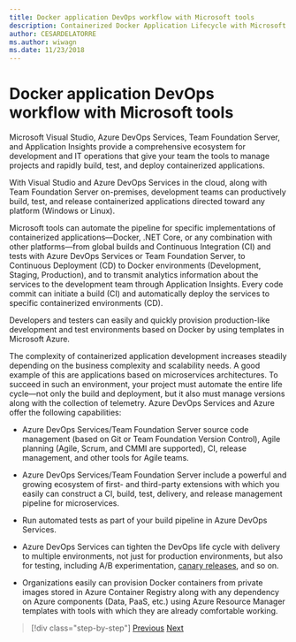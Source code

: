 ```yaml
---
title: Docker application DevOps workflow with Microsoft tools
description: Containerized Docker Application Lifecycle with Microsoft Platform and Tools DevOps workflow with Microsoft tools
author: CESARDELATORRE
ms.author: wiwagn
ms.date: 11/23/2018
---
```


# Docker application DevOps workflow with Microsoft tools

Microsoft Visual Studio, Azure DevOps Services, Team Foundation Server, and Application Insights provide a comprehensive ecosystem for development and IT operations that give your team the tools to manage projects and rapidly build, test, and deploy containerized applications.

With Visual Studio and Azure DevOps Services in the cloud, along with Team Foundation Server on-premises, development teams can productively build, test, and release containerized applications directed toward any platform (Windows or Linux).

Microsoft tools can automate the pipeline for specific implementations of containerized applications—Docker, .NET Core, or any combination with other platforms—from global builds and Continuous Integration (CI) and tests with Azure DevOps Services or Team Foundation Server, to Continuous Deployment (CD) to Docker environments (Development, Staging, Production), and to transmit analytics information about the services to the development team through Application Insights. Every code commit can initiate a build (CI) and automatically deploy the services to specific containerized environments (CD).

Developers and testers can easily and quickly provision production-like development and test environments based on Docker by using templates in Microsoft Azure.

The complexity of containerized application development increases steadily depending on the business complexity and scalability needs. A good example of this are applications based on microservices architectures. To succeed in such an environment, your project must automate the entire life cycle—not only the build and deployment, but it also must manage versions along with the collection of telemetry. Azure DevOps Services and Azure offer the following capabilities:

-   Azure DevOps Services/Team Foundation Server source code management (based on Git or Team Foundation Version Control), Agile planning (Agile, Scrum, and CMMI are supported), CI, release management, and other tools for Agile teams.

-   Azure DevOps Services/Team Foundation Server include a powerful and growing ecosystem of first- and third-party extensions with which you easily can construct a CI, build, test, delivery, and release management pipeline for microservices.

-   Run automated tests as part of your build pipeline in Azure DevOps Services.

-   Azure DevOps Services can tighten the DevOps life cycle with delivery to multiple environments, not just for production environments, but also for testing, including A/B experimentation, [canary releases](https://martinfowler.com/bliki/CanaryRelease.html), and so on.

-   Organizations easily can provision Docker containers from private images stored in Azure Container Registry along with any dependency on Azure components (Data, PaaS, etc.) using Azure Resource Manager templates with tools with which they are already comfortable working.

>[!div class="step-by-step"]
>[Previous](../design-develop-containerized-apps/build-aspnet-core-2.1-applications-linux-containers-aks-kubernetes.md)
>[Next](docker-application-outer-loop-devops-workflow.md)